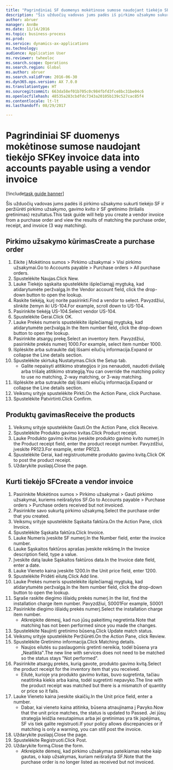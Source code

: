 ```yaml
--- 
title: "Pagrindiniai SF duomenys mokėtinose sumose naudojant tiekėjo SF"
description: "Šis užduočių vadovas jums padės iš pirkimo užsakymo sukurti tiekėjo SF ir peržiūrėti pirkimo užsakymo, gavimo kvito ir SF gretinimo (trišalis gretinimas) rezultatus."
author: abruer
manager: AnnBe
ms.date: 11/14/2016
ms.topic: business-process
ms.prod: 
ms.service: dynamics-ax-applications
ms.technology: 
audience: Application User
ms.reviewer: twheeloc
ms.search.scope: Operations
ms.search.region: Global
ms.author: abruer
ms.search.validFrom: 2016-06-30
ms.dyn365.ops.version: AX 7.0.0
ms.translationtype: HT
ms.sourcegitcommit: 663da58ef01b705c0c984fbfd3fce8bc31be04c6
ms.openlocfilehash: 48535a283cbdfdc7343a20105b139c527cac85f4
ms.contentlocale: lt-lt
ms.lasthandoff: 08/29/2017

---
```

# <a name="key-invoice-data-into-accounts-payable-using-a-vendor-invoice"></a><span data-ttu-id="011c3-103">Pagrindiniai SF duomenys mokėtinose sumose naudojant tiekėjo SF</span><span class="sxs-lookup"><span data-stu-id="011c3-103">Key invoice data into accounts payable using a vendor invoice</span></span>

[!include[task guide banner](../../includes/task-guide-banner.md)]

<span data-ttu-id="011c3-104">Šis užduočių vadovas jums padės iš pirkimo užsakymo sukurti tiekėjo SF ir peržiūrėti pirkimo užsakymo, gavimo kvito ir SF gretinimo (trišalis gretinimas) rezultatus.</span><span class="sxs-lookup"><span data-stu-id="011c3-104">This task guide will help you create a vendor invoice from a purchase order and view the results of matching the purchase order, receipt, and invoice (3 way matching).</span></span>


## <a name="create-a-purchase-order"></a><span data-ttu-id="011c3-105">Pirkimo užsakymo kūrimas</span><span class="sxs-lookup"><span data-stu-id="011c3-105">Create a purchase order</span></span>
1. <span data-ttu-id="011c3-106">Eikite į Mokėtinos sumos > Pirkimo užsakymai > Visi pirkimo užsakymai.</span><span class="sxs-lookup"><span data-stu-id="011c3-106">Go to Accounts payable > Purchase orders > All purchase orders.</span></span>
2. <span data-ttu-id="011c3-107">Spustelėkite Naujas.</span><span class="sxs-lookup"><span data-stu-id="011c3-107">Click New.</span></span>
3. <span data-ttu-id="011c3-108">Lauke Tiekėjo sąskaita spustelėkite išplečiamąjį mygtuką, kad atidarytumėte peržvalgą.</span><span class="sxs-lookup"><span data-stu-id="011c3-108">In the Vendor account field, click the drop-down button to open the lookup.</span></span>
4. <span data-ttu-id="011c3-109">Raskite tiekėją, kurį norite pasirinkti.</span><span class="sxs-lookup"><span data-stu-id="011c3-109">Find a vendor to select.</span></span> <span data-ttu-id="011c3-110">Pavyzdžiui, slinkite žemyn iki US-104.</span><span class="sxs-lookup"><span data-stu-id="011c3-110">For example, scroll down to US-104.</span></span>
5. <span data-ttu-id="011c3-111">Pasirinkite tiekėją US-104.</span><span class="sxs-lookup"><span data-stu-id="011c3-111">Select vendor US-104.</span></span>
6. <span data-ttu-id="011c3-112">Spustelėkite Gerai.</span><span class="sxs-lookup"><span data-stu-id="011c3-112">Click OK.</span></span>
7. <span data-ttu-id="011c3-113">Lauke Prekės numeris spustelėkite išplečiamąjį mygtuką, kad atidarytumėte peržvalgą.</span><span class="sxs-lookup"><span data-stu-id="011c3-113">In the Item number field, click the drop-down button to open the lookup.</span></span>
8. <span data-ttu-id="011c3-114">Pasirinkite atsargų prekę.</span><span class="sxs-lookup"><span data-stu-id="011c3-114">Select an inventory item.</span></span> <span data-ttu-id="011c3-115">Pavyzdžiui, pasirinkite prekės numerį 1000.</span><span class="sxs-lookup"><span data-stu-id="011c3-115">For example, select item number 1000.</span></span>
9. <span data-ttu-id="011c3-116">Išplėskite arba sutraukite dalį Išsami eilučių informacija.</span><span class="sxs-lookup"><span data-stu-id="011c3-116">Expand or collapse the Line details section.</span></span>
10. <span data-ttu-id="011c3-117">Spustelėkite skirtuką Nustatymas.</span><span class="sxs-lookup"><span data-stu-id="011c3-117">Click the Setup tab.</span></span>
    * <span data-ttu-id="011c3-118">Galite nepaisyti atitikimo strategijos ir jos nenaudoti, naudoti dvišalę arba trišalę atitikimo strategiją.</span><span class="sxs-lookup"><span data-stu-id="011c3-118">You can override the matching policy to use no matching, 2-way matching, or 3-way matching.</span></span>  
11. <span data-ttu-id="011c3-119">Išplėskite arba sutraukite dalį Išsami eilučių informacija.</span><span class="sxs-lookup"><span data-stu-id="011c3-119">Expand or collapse the Line details section.</span></span>
12. <span data-ttu-id="011c3-120">Veiksmų srityje spustelėkite Pirkti.</span><span class="sxs-lookup"><span data-stu-id="011c3-120">On the Action Pane, click Purchase.</span></span>
13. <span data-ttu-id="011c3-121">Spustelėkite Patvirtinti.</span><span class="sxs-lookup"><span data-stu-id="011c3-121">Click Confirm.</span></span>

## <a name="receive-the-products"></a><span data-ttu-id="011c3-122">Produktų gavimas</span><span class="sxs-lookup"><span data-stu-id="011c3-122">Receive the products</span></span>
1. <span data-ttu-id="011c3-123">Veiksmų srityje spustelėkite Gauti.</span><span class="sxs-lookup"><span data-stu-id="011c3-123">On the Action Pane, click Receive.</span></span>
2. <span data-ttu-id="011c3-124">Spustelėkite Produkto gavimo kvitas.</span><span class="sxs-lookup"><span data-stu-id="011c3-124">Click Product receipt.</span></span>
3. <span data-ttu-id="011c3-125">Lauke Produkto gavimo kvitas įveskite produkto gavimo kvito numerį.</span><span class="sxs-lookup"><span data-stu-id="011c3-125">In the Product receipt field, enter the product receipt number.</span></span> <span data-ttu-id="011c3-126">Pavyzdžiui, įveskite PR123.</span><span class="sxs-lookup"><span data-stu-id="011c3-126">For example, enter PR123.</span></span>
4. <span data-ttu-id="011c3-127">Spustelėkite Gerai, kad registruotumėte produkto gavimo kvitą.</span><span class="sxs-lookup"><span data-stu-id="011c3-127">Click OK to post the product receipt.</span></span>
5. <span data-ttu-id="011c3-128">Uždarykite puslapį.</span><span class="sxs-lookup"><span data-stu-id="011c3-128">Close the page.</span></span>

## <a name="create-a-vendor-invoice"></a><span data-ttu-id="011c3-129">Kurti tiekėjo SF</span><span class="sxs-lookup"><span data-stu-id="011c3-129">Create a vendor invoice</span></span>
1. <span data-ttu-id="011c3-130">Pasirinkite Mokėtinos sumos > Pirkimo užsakymai > Gauti pirkimo užsakymai, kuriems neišrašytos SF.</span><span class="sxs-lookup"><span data-stu-id="011c3-130">Go to Accounts payable > Purchase orders > Purchase orders received but not invoiced.</span></span>
2. <span data-ttu-id="011c3-131">Pasirinkite savo sukurtą pirkimo užsakymą.</span><span class="sxs-lookup"><span data-stu-id="011c3-131">Select the purchase order that you created.</span></span>
3. <span data-ttu-id="011c3-132">Veiksmų srityje spustelėkite Sąskaita faktūra.</span><span class="sxs-lookup"><span data-stu-id="011c3-132">On the Action Pane, click Invoice.</span></span>
4. <span data-ttu-id="011c3-133">Spustelėkite Sąskaita faktūra.</span><span class="sxs-lookup"><span data-stu-id="011c3-133">Click Invoice.</span></span>
5. <span data-ttu-id="011c3-134">Lauke Numeris įveskite SF numerį.</span><span class="sxs-lookup"><span data-stu-id="011c3-134">In the Number field, enter the invoice number.</span></span>
6. <span data-ttu-id="011c3-135">Lauke Sąskaitos faktūros aprašas įveskite reikšmę.</span><span class="sxs-lookup"><span data-stu-id="011c3-135">In the Invoice description field, type a value.</span></span>
7. <span data-ttu-id="011c3-136">Įveskite datą lauke Sąskaitos faktūros data.</span><span class="sxs-lookup"><span data-stu-id="011c3-136">In the Invoice date field, enter a date.</span></span>
8. <span data-ttu-id="011c3-137">Lauke Vieneto kaina įveskite 1200.</span><span class="sxs-lookup"><span data-stu-id="011c3-137">In the Unit price field, enter 1200.</span></span>
9. <span data-ttu-id="011c3-138">Spustelėkite Pridėti eilutę.</span><span class="sxs-lookup"><span data-stu-id="011c3-138">Click Add line.</span></span>
10. <span data-ttu-id="011c3-139">Lauke Prekės numeris spustelėkite išplečiamąjį mygtuką, kad atidarytumėte peržvalgą.</span><span class="sxs-lookup"><span data-stu-id="011c3-139">In the Item number field, click the drop-down button to open the lookup.</span></span>
11. <span data-ttu-id="011c3-140">Sąraše raskite diegimo išlaidų prekės numerį.</span><span class="sxs-lookup"><span data-stu-id="011c3-140">In the list, find the installation charge item number.</span></span> <span data-ttu-id="011c3-141">Pavyzdžiui, S0001</span><span class="sxs-lookup"><span data-stu-id="011c3-141">For example, S0001</span></span>
12. <span data-ttu-id="011c3-142">Pasirinkite diegimo išlaidų prekės numerį.</span><span class="sxs-lookup"><span data-stu-id="011c3-142">Select the installation charge item number.</span></span>
    * <span data-ttu-id="011c3-143">Atkreipkite dėmesį, kad nuo jūsų pakeitimų negretinta.</span><span class="sxs-lookup"><span data-stu-id="011c3-143">Note that matching has not been performed since you made the changes.</span></span>  
13. <span data-ttu-id="011c3-144">Spustelėkite Naujinti gretinimo būseną.</span><span class="sxs-lookup"><span data-stu-id="011c3-144">Click Update match status.</span></span>
14. <span data-ttu-id="011c3-145">Veiksmų srityje spustelėkite Peržiūrėti.</span><span class="sxs-lookup"><span data-stu-id="011c3-145">On the Action Pane, click Review.</span></span>
15. <span data-ttu-id="011c3-146">Spustelėkite Gretinimo informacija.</span><span class="sxs-lookup"><span data-stu-id="011c3-146">Click Matching details.</span></span>
    * <span data-ttu-id="011c3-147">Naujos eilutės su paslaugomis gretinti nereikia, todėl būsena yra „Neatlikta‟.</span><span class="sxs-lookup"><span data-stu-id="011c3-147">The new line with services does not need to be matched so the status stays "Not performed".</span></span>  
16. <span data-ttu-id="011c3-148">Pasirinkite atsargų prekės, kurią gavote, produkto gavimo kvitą.</span><span class="sxs-lookup"><span data-stu-id="011c3-148">Select the product receipt for the inventory item that you received.</span></span>
    * <span data-ttu-id="011c3-149">Eilutė, kurioje yra produkto gavimo kvitas, buvo sugretinta, tačiau neatitinka kiekis arba kaina, todėl sugretinti nepavyko.</span><span class="sxs-lookup"><span data-stu-id="011c3-149">The line with the product receipt was matched but there is a mismatch of quantity or price so it fails.</span></span>  
17. <span data-ttu-id="011c3-150">Lauke Vieneto kaina įveskite skaičių.</span><span class="sxs-lookup"><span data-stu-id="011c3-150">In the Unit price field, enter a number.</span></span>
    * <span data-ttu-id="011c3-151">Dabar, kai vieneto kaina atitinka, būsena atnaujinama į Pavyko.</span><span class="sxs-lookup"><span data-stu-id="011c3-151">Now that the unit price matches, the status is updated to Passed.</span></span> <span data-ttu-id="011c3-152">Jei jūsų strategija leidžia nesutapimus arba jei gretinimas yra tik įspėjimas, SF vis tiek galite registruoti.</span><span class="sxs-lookup"><span data-stu-id="011c3-152">If your policy allows discrepancies or if matching is only a warning, you can still post the invoice.</span></span>  
18. <span data-ttu-id="011c3-153">Uždarykite puslapį.</span><span class="sxs-lookup"><span data-stu-id="011c3-153">Close the page.</span></span>
19. <span data-ttu-id="011c3-154">Spustelėkite Registruoti.</span><span class="sxs-lookup"><span data-stu-id="011c3-154">Click Post.</span></span>
20. <span data-ttu-id="011c3-155">Uždarykite formą.</span><span class="sxs-lookup"><span data-stu-id="011c3-155">Close the form.</span></span>
    * <span data-ttu-id="011c3-156">Atkreipkite dėmesį, kad pirkimo užsakymas pateikiamas nebe kaip gautas, o kaip užsakymas, kuriam neišrašyta SF.</span><span class="sxs-lookup"><span data-stu-id="011c3-156">Note that the purchase order is no longer listed as received but not invoiced.</span></span>  


